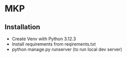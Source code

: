 # MKP

## Installation
- Create Venv with Python 3.12.3
- Install requirements from reqirements.txt
- python manage.py runserver (to run local dev server)